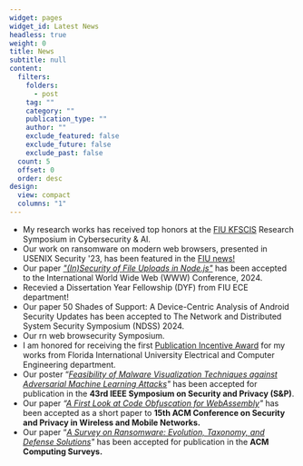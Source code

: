 ```yaml
---
widget: pages
widget_id: Latest News
headless: true
weight: 0
title: News
subtitle: null
content:
  filters:
    folders:
      - post
    tag: ""
    category: ""
    publication_type: ""
    author: ""
    exclude_featured: false
    exclude_future: false
    exclude_past: false
  count: 5
  offset: 0
  order: desc
design:
  view: compact
  columns: "1"
---
```

* M﻿y research works has received top honors at the [](https://www.linkedin.com/in/ACoAAArszMoBwlAV6CrgECoZXarqtxbep40Z90Y)[FIU KFSCIS](https://www.cis.fiu.edu/research-symposium-highlights-innovations-in-cybersecurity-and-ai/) Research Symposium in Cybersecurity & AI. 
* Our work on ransomware on modern web browsers, presented in USENIX Security '23, has been featured in the [FIU news!](https://news.fiu.edu/2024/ransomware-can-hide-in-the-websites-you-upload-files-to)
* Our paper [﻿*"(In)Security of File Uploads in Node.js"*](https://dl.acm.org/doi/10.1145/3589334.3645342) has been accepted to the  International World Wide Web (WWW) Conference, 2024.
* R﻿ecevied a Dissertation Year Fellowship (DYF) from FIU ECE department! 
* Our paper [](https://www.usenix.org/conference/usenixsecurity23/presentation/oz)50 Shades of Support: A Device-Centric Analysis of Android Security Updates has been accepted to The Network and Distributed System Security Symposium (NDSS) 2024.
* Our rn web browsecurity Symposium.﻿
* I am honored for receiving the first [Publication Incentive Award](https://ece.fiu.edu/people/Ph.D.%20Students/index.html) for my works from Florida International University Electrical and Computer Engineering department.
* Our poster “*[Feasibility of Malware Visualization Techniques against Adversarial Machine Learning Attacks](https://www.ieee-security.org/TC/SP2022/downloads/SP22-posters/sp22-posters-30.pdf)*[](https://www.ieee-security.org/TC/SP2022/downloads/SP22-posters/sp22-posters-30.pdf)*"* has been accepted for publication in the **43rd IEEE Symposium on Security and Privacy (S&P)**.
* Our paper *“[A First Look at Code Obfuscation for WebAssembly](https://dl.acm.org/doi/pdf/10.1145/3507657.3528560)"* has been accepted as a short paper to **15th ACM Conference on Security and Privacy in Wireless and Mobile Networks.**
* Our paper “*[A Survey on Ransomware: Evolution, Taxonomy, and Defense Solutions](https://dl.acm.org/doi/pdf/10.1145/3514229)"* has been accepted for publication in the **ACM Computing Surveys.**